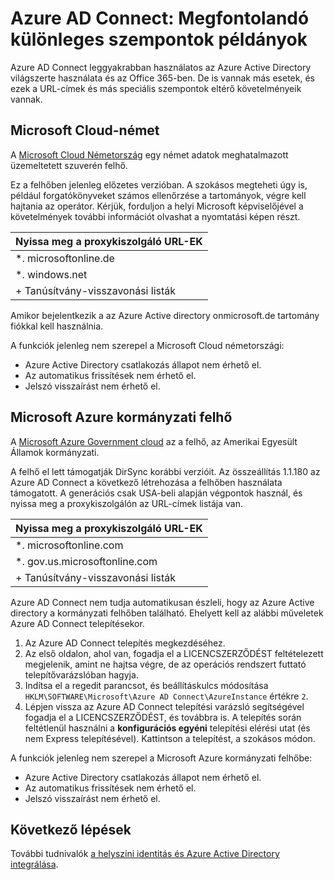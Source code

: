 <properties
    pageTitle="Azure AD Connect: Szinkronizálása szolgáltatás példányainak |} Microsoft Azure"
    description="Ezen az oldalon az Azure Active Directory-példány megfontolandó különleges szempontok dokumentumok."
    services="active-directory"
    documentationCenter=""
    authors="andkjell"
    manager="femila"
    editor=""/>

<tags
    ms.service="active-directory"
    ms.workload="identity"
    ms.tgt_pltfrm="na"
    ms.devlang="na"
    ms.topic="article"
    ms.date="06/27/2016"
    ms.author="billmath"/>

# <a name="azure-ad-connect-special-considerations-for-instances"></a>Azure AD Connect: Megfontolandó különleges szempontok példányok
Azure AD Connect leggyakrabban használatos az Azure Active Directory világszerte használata és az Office 365-ben. De is vannak más esetek, és ezek a URL-címek és más speciális szempontok eltérő követelményeik vannak.

## <a name="microsoft-cloud-germany"></a>Microsoft Cloud-német
A [Microsoft Cloud Németország](http://www.microsoft.de/cloud-deutschland) egy német adatok meghatalmazott üzemeltetett szuverén felhő.

Ez a felhőben jelenleg előzetes verzióban. A szokásos megteheti úgy is, például forgatókönyveket számos ellenőrzése a tartományok, végre kell hajtania az operátor. Kérjük, forduljon a helyi Microsoft képviselőjével a követelmények további információt olvashat a nyomtatási képen részt.

Nyissa meg a proxykiszolgáló URL-EK |
--- |
\*. microsoftonline.de |
\*. windows.net |
+ Tanúsítvány-visszavonási listák |

Amikor bejelentkezik a az Azure Active directory onmicrosoft.de tartomány fiókkal kell használnia.

A funkciók jelenleg nem szerepel a Microsoft Cloud németországi:

- Azure Active Directory csatlakozás állapot nem érhető el.
- Az automatikus frissítések nem érhető el.
- Jelszó visszaírást nem érhető el.

## <a name="microsoft-azure-government-cloud"></a>Microsoft Azure kormányzati felhő
A [Microsoft Azure Government cloud](https://azure.microsoft.com/features/gov/) az a felhő, az Amerikai Egyesült Államok kormányzati.

A felhő el lett támogatják DirSync korábbi verzióit. Az összeállítás 1.1.180 az Azure AD Connect a következő létrehozása a felhőben használata támogatott. A generációs csak USA-beli alapján végpontok használ, és nyissa meg a proxykiszolgálón az URL-címek listája van.

Nyissa meg a proxykiszolgáló URL-EK |
--- |
\*. microsoftonline.com |
\*. gov.us.microsoftonline.com |
+ Tanúsítvány-visszavonási listák |

Azure AD Connect nem tudja automatikusan észleli, hogy az Azure Active directory a kormányzati felhőben található. Ehelyett kell az alábbi műveletek Azure AD Connect telepítésekor.

1. Az Azure AD Connect telepítés megkezdéséhez.
2. Az első oldalon, ahol van, fogadja el a LICENCSZERZŐDÉST feltételezett megjelenik, amint ne hajtsa végre, de az operációs rendszert futtató telepítővarázslóban hagyja.
3. Indítsa el a regedit parancsot, és beállításkulcs módosítása `HKLM\SOFTWARE\Microsoft\Azure AD Connect\AzureInstance` értékre `2`.
4. Lépjen vissza az Azure AD Connect telepítési varázsló segítségével fogadja el a LICENCSZERZŐDÉST, és továbbra is. A telepítés során feltétlenül használni a **konfigurációs egyéni** telepítési elérési utat (és nem Express telepítésével). Kattintson a telepítést, a szokásos módon.

A funkciók jelenleg nem szerepel a Microsoft Azure kormányzati felhőbe:

- Azure Active Directory csatlakozás állapot nem érhető el.
- Az automatikus frissítések nem érhető el.
- Jelszó visszaírást nem érhető el.

## <a name="next-steps"></a>Következő lépések
További tudnivalók [a helyszíni identitás és Azure Active Directory integrálása](active-directory-aadconnect.md).
